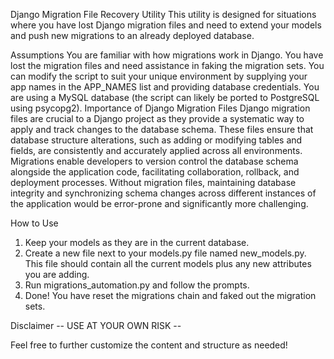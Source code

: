 Django Migration File Recovery Utility
This utility is designed for situations where you have lost Django migration files and need to extend your models and push new migrations to an already deployed database.

Assumptions
You are familiar with how migrations work in Django.
You have lost the migration files and need assistance in faking the migration sets.
You can modify the script to suit your unique environment by supplying your app names in the APP_NAMES list and providing database credentials.
You are using a MySQL database (the script can likely be ported to PostgreSQL using psycopg2).
Importance of Django Migration Files
Django migration files are crucial to a Django project as they provide a systematic way to apply and track changes to the database schema. These files ensure that database structure alterations, such as adding or modifying tables and fields, are consistently and accurately applied across all environments. Migrations enable developers to version control the database schema alongside the application code, facilitating collaboration, rollback, and deployment processes. Without migration files, maintaining database integrity and synchronizing schema changes across different instances of the application would be error-prone and significantly more challenging.

How to Use
1. Keep your models as they are in the current database.
2. Create a new file next to your models.py file named new_models.py. This file should contain all the current models plus any new attributes you are adding.
3. Run migrations_automation.py and follow the prompts.
4. Done! You have reset the migrations chain and faked out the migration sets.

Disclaimer
-- USE AT YOUR OWN RISK --

Feel free to further customize the content and structure as needed!
